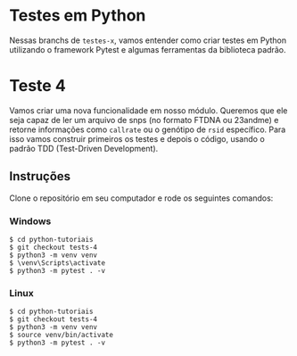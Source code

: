 # Testes em Python
Nessas branchs de `testes-x`, vamos entender como criar testes em Python utilizando o framework Pytest e algumas ferramentas da biblioteca padrão. 

# Teste 4
Vamos criar uma nova funcionalidade em nosso módulo. Queremos que ele seja capaz de ler um arquivo de snps (no formato FTDNA ou 23andme) e retorne informações como `callrate` ou o genótipo de `rsid` específico. Para isso vamos construir primeiros os testes e depois o código, usando o padrão TDD (Test-Driven Development).
## Instruções
Clone o repositório em seu computador e rode os seguintes comandos:

### Windows
```shell
$ cd python-tutoriais
$ git checkout tests-4
$ python3 -m venv venv
$ \venv\Scripts\activate
$ python3 -m pytest . -v
```

### Linux
```shell
$ cd python-tutoriais
$ git checkout tests-4
$ python3 -m venv venv
$ source venv/bin/activate
$ python3 -m pytest . -v
```